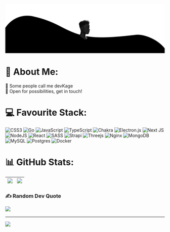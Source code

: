 <img src="ultimate_banner_cropped.png" alt="banner" />

# 💫 About Me:
🥷 Some people call me devKage<br />
🔭 Open for possibilities, get in touch!<br />


# 💻 Favourite Stack:
![CSS3](https://img.shields.io/badge/css3-%231572B6.svg?style=flat&logo=css3&logoColor=white) ![Go](https://img.shields.io/badge/go-%2300ADD8.svg?style=flat&logo=go&logoColor=white)
![JavaScript](https://img.shields.io/badge/javascript-%23323330.svg?style=flat&logo=javascript&logoColor=%23F7DF1E)
![TypeScript](https://img.shields.io/badge/typescript-%23007ACC.svg?style=flat&logo=typescript&logoColor=white)
![Chakra](https://img.shields.io/badge/chakra-%234ED1C5.svg?style=flat&logo=chakraui&logoColor=white)
![Electron.js](https://img.shields.io/badge/Electron-191970?style=flat&logo=Electron&logoColor=white)
![Next JS](https://img.shields.io/badge/Next-black?style=flat&logo=next.js&logoColor=white)
![NodeJS](https://img.shields.io/badge/node.js-6DA55F?style=flat&logo=node.js&logoColor=white)
![React](https://img.shields.io/badge/react-%2320232a.svg?style=flat&logo=react&logoColor=%2361DAFB)
![SASS](https://img.shields.io/badge/SASS-hotpink.svg?style=flat&logo=SASS&logoColor=white)
![Strapi](https://img.shields.io/badge/strapi-%232E7EEA.svg?style=flat&logo=strapi&logoColor=white)
![Threejs](https://img.shields.io/badge/threejs-black?style=flat&logo=three.js&logoColor=white)
![Nginx](https://img.shields.io/badge/nginx-%23009639.svg?style=flat&logo=nginx&logoColor=white)
![MongoDB](https://img.shields.io/badge/MongoDB-%234ea94b.svg?style=flat&logo=mongodb&logoColor=white)
![MySQL](https://img.shields.io/badge/mysql-%2300f.svg?style=flat&logo=mysql&logoColor=white)
![Postgres](https://img.shields.io/badge/postgres-%23316192.svg?style=flat&logo=postgresql&logoColor=white)
![Docker](https://img.shields.io/badge/docker-%230db7ed.svg?style=flat&logo=docker&logoColor=white)

# 📊 GitHub Stats:
|![](https://github-readme-stats-tau-fawn-49.vercel.app/api?username=yngfoxx&cache_seconds=1&theme=dark&hide_border=false&include_all_commits=true&count_private=true)|![](https://github-readme-streak-stats.herokuapp.com/?user=yngfoxx&theme=dark&hide_border=false)|
|--|--|

### ✍️ Random Dev Quote
![](https://quotes-github-readme.vercel.app/api?type=horizontal&theme=radical)

---
[![](https://visitcount.itsvg.in/api?id=yngfoxx&icon=0&color=7)](https://visitcount.itsvg.in)
